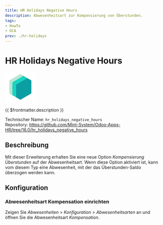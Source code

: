 ```yaml
---
title: HR Holidays Negative Hours
description: Abwesenheitsart zur Kompensierung von Überstunden.
tags:
- HowTo
- OCA
prev: ./hr-holidays
---
```


# HR Holidays Negative Hours
![icon_oms_box](attachments/icons_odoo_mint_system.png)

{{ $frontmatter.description }}

Technischer Name: `hr_holidays_negative_hours`\
Repository: <https://github.com/Mint-System/Odoo-Apps-HR/tree/16.0/hr_holidays_negative_hours>

## Beschreibung

Mit dieser Erweiterung erhalten Sie eine neue Option *Kompensierung Überstunden* auf der Abwesenheitsart. Wenn diese Option aktiviert ist, kann vom diesem Typ eine Abwesenheit, mit der das Überstunden-Saldo überzogen werden kann.

## Konfiguration

### Abwesenheitsart Kompensation einrichten

Zeigen Sie *Abwesenheiten > Konfiguration > Abwesenheitsarten* an und öffnen Sie die Abwesenheitsart *Kompensation*.
